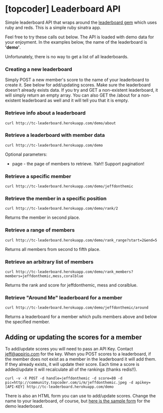 # [topcoder] Leaderboard API

Simple leaderboard API that wraps around the [leaderboard gem](https://github.com/agoragames/leaderboard) which uses ruby and reds. This is a simple ruby sinatra app.

Feel free to try these calls out below. The API is loaded with demo data for your enjoyment. In the examples below, the name of the leaderboard is **'demo'**. 

Unfortunately, there is no way to get a list of all leaderboards.

### Creating a new leaderboard

Simply POST a new member's score to the name of your leaderboard to create it. See below for add/updating scores. Make sure the leaderboard doesn't already exists data. If you try and GET a non-existent leaderboard, it will simply return an empty array. You can also GET the /about for a non-existent leaderboard as well and it will tell you that it is empty.

### Retrieve info about a leaderboard

    curl http://tc-leaderboard.herokuapp.com/demo/about

### Retrieve a leaderboard with member data

    curl http://tc-leaderboard.herokuapp.com/demo
    
Optional parameters:

* page - the page of members to retrieve. Yah!! Support pagination!

### Retrieve a specific member

    curl http://tc-leaderboard.herokuapp.com/demo/jeffdonthemic

### Retrieve the member in a specific position

    curl http://tc-leaderboard.herokuapp.com/demo/rank/2
    
Returns the member in second place.

### Retrieve a range of members

    curl http://tc-leaderboard.herokuapp.com/demo/rank_range?start=2&end=5
    
Returns all members from second to fifth place.

### Retrieve an arbitrary list of members

    curl http://tc-leaderboard.herokuapp.com/demo/rank_members?members=jeffdonthemic,mess,coralblue
    
Returns the rank and score for jeffdonthemic, mess and coralblue.

### Retrieve "Around Me" leaderboard for a member

    curl http://tc-leaderboard.herokuapp.com/demo/jeffdonthemic/around

Returns a leaderboard for a member which pulls members above and below the specified member.

## Adding or updating the scores for a member

To add/update scores you will need to pass an API Key. Contact jeff@appirio.com for the key. When you POST scores to a leaderboard, if the member does not exist as a member in the leaderboard it will add them. If they already exists, it will update their score. Each time a score is added/update it will recalculate all of the rankings (thanks redis!!).

    curl -v -X POST -d handle=jeffdonthemic -d score=80 -d pic=http://community.topcoder.com/i/m/jeffdonthemic.jpeg -d apikey=[API-KEY] http://tc-leaderboard.herokuapp.com/demo    
    
There is also an HTML form you can use to add/update scores. Change the name to your leaderboard, of course, but [here is the sample form](http://tc-leaderboard.herokuapp.com/demo/form) for the demo leaderboard.
 
